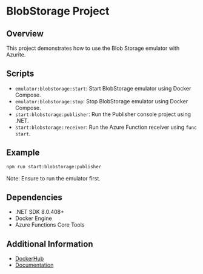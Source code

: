 # BlobStorage Project

## Overview
This project demonstrates how to use the Blob Storage emulator with Azurite.

## Scripts
- `emulator:blobstorage:start`: Start BlobStorage emulator using Docker Compose.
- `emulator:blobstorage:stop`: Stop BlobStorage emulator using Docker Compose.
- `start:blobstorage:publisher`: Run the Publisher console project using .NET.
- `start:blobstorage:receiver`: Run the Azure Function receiver using `func start`.

## Example
```bash
npm run start:blobstorage:publisher
```

Note: Ensure to run the emulator first.

## Dependencies
- .NET SDK 8.0.408+
- Docker Engine
- Azure Functions Core Tools

## Additional Information
- [DockerHub](https://hub.docker.com/r/microsoft/azure-storage-azurite)
- [Documentation](https://learn.microsoft.com/en-us/azure/storage/common/storage-use-azurite?tabs=visual-studio%2Cblob-storage)